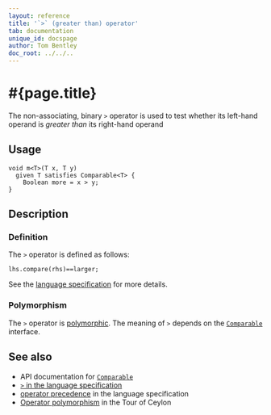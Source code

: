 ```yaml
---
layout: reference
title: '`>` (greater than) operator'
tab: documentation
unique_id: docspage
author: Tom Bentley
doc_root: ../../..
---
```


# #{page.title}

The non-associating, binary `>` operator is used to test whether its left-hand 
operand is *greater than* its right-hand operand

## Usage 

    void m<T>(T x, T y) 
      given T satisfies Comparable<T> {
        Boolean more = x > y;
    }

## Description

### Definition

The `>` operator is defined as follows:

<!-- check:none -->
    lhs.compare(rhs)==larger;

See the [language specification](#{page.doc_root}/#{site.urls.spec_relative}#equalitycomparison) for more details.

### Polymorphism

The `>` operator is [polymorphic](#{page.doc_root}/reference/operator/operator-polymorphism). 
The meaning of `>` depends on the 
[`Comparable`](#{site.urls.apidoc_current}/interface_Comparable.html) interface.

## See also

* API documentation for [`Comparable`](#{site.urls.apidoc_current}/interface_Comparable.html)
* [`>` in the language specification](#{page.doc_root}/#{site.urls.spec_relative}#equalitycomparison)
* [operator precedence](#{page.doc_root}/#{site.urls.spec_relative}#operatorprecedence) in the 
  language specification
* [Operator polymorphism](#{page.doc_root}/tour/language-module/#operator_polymorphism) 
  in the Tour of Ceylon

